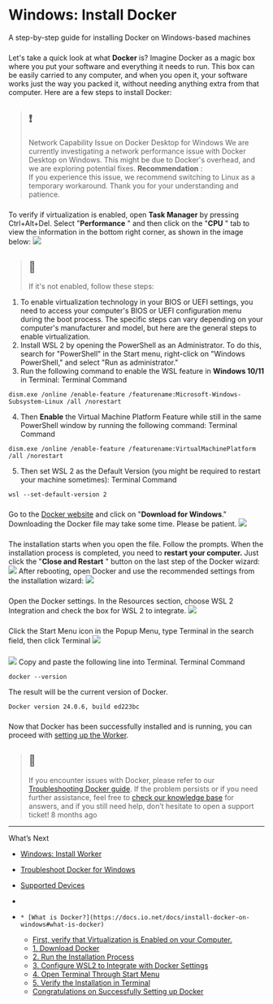 # Windows: Install Docker
A step-by-step guide for installing Docker on Windows-based machines
### [](https://docs.io.net/docs/install-docker-on-windows#what-is-docker)
Let's take a quick look at what **Docker** is? Imagine Docker as a magic box where you put your software and everything it needs to run. This box can be easily carried to any computer, and when you open it, your software works just the way you packed it, without needing anything extra from that computer. Here are a few steps to install Docker:
> ## ❗️
> Network Capability Issue on Docker Desktop for Windows
> We are currently investigating a network performance issue with Docker Desktop on Windows. This might be due to Docker's overhead, and we are exploring potential fixes.
> **Recommendation** :  
>  If you experience this issue, we recommend switching to Linux as a temporary workaround.
> Thank you for your understanding and patience.
### [](https://docs.io.net/docs/install-docker-on-windows#first-verify-that-virtualization-is-enabled-on-your-computer)
To verify if virtualization is enabled, open **Task Manager** by pressing Ctrl+Alt+Del. Select "**Performance** " and then click on the "**CPU** " tab to view the information in the bottom right corner, as shown in the image below:
![](https://files.readme.io/def0a77ce8b421fc05925437a64177eee107962c5b36a64bbd4872068c98e334-Step1.jpg)
> ## 🚧
> If it's not enabled, follow these steps:
  1. To enable virtualization technology in your BIOS or UEFI settings, you need to access your computer's BIOS or UEFI configuration menu during the boot process. The specific steps can vary depending on your computer's manufacturer and model, but here are the general steps to enable virtualization.
  2. Install WSL 2 by opening the PowerShell as an Administrator. To do this, search for "PowerShell" in the Start menu, right-click on "Windows PowerShell," and select "Run as administrator."
  3. Run the following command to enable the WSL feature in **Windows 10/11** in Terminal: 
Terminal Command
```
dism.exe /online /enable-feature /featurename:Microsoft-Windows-Subsystem-Linux /all /norestart

```

  4. Then **Enable** the Virtual Machine Platform Feature while still in the same PowerShell window by running the following command: 
Terminal Command
```
dism.exe /online /enable-feature /featurename:VirtualMachinePlatform /all /norestart

```

  5. Then set WSL 2 as the Default Version (you might be required to restart your machine sometimes): 
Terminal Command
```
wsl --set-default-version 2

```



### [](https://docs.io.net/docs/install-docker-on-windows#1-download-docker)
Go to the [Docker website](https://www.docker.com/products/docker-desktop/) and click on "**Download for Windows**." Downloading the Docker file may take some time. Please be patient.
![](https://files.readme.io/95a4cbd4f0ddf46a9d3ba867b4ca911ed1c7cd2851927842a9fed04a117aabd2-Step2.jpg)   

### [](https://docs.io.net/docs/install-docker-on-windows#2-run-the-installation-process)
The installation starts when you open the file. Follow the prompts. When the installation process is completed, you need to **restart your computer.** Just click the "**Close and Restart** " button on the last step of the Docker wizard:
![](https://files.readme.io/e5eebdef187efd9de0b73eb2b2acc408d5c530c1bf8c197e3c484c0d8a1328fb-Step3.jpg)
After rebooting, open Docker and use the recommended settings from the installation wizard:
![](https://files.readme.io/32e6c86ea6a2eaf00a84d4320612a2567b1e9e50fcf5dfc575d5e9bb137cff52-Step4.jpg)
### [](https://docs.io.net/docs/install-docker-on-windows#3-configure-wsl2-to-integrate-with-docker-settings)
Open the Docker settings. In the Resources section, choose WSL 2 Integration and check the box for WSL 2 to integrate.
![](https://files.readme.io/9acbba90f47ce6f03d814f729865c5267d2d970267770e3a0ca750d623ad0943-Step5.jpg)
### [](https://docs.io.net/docs/install-docker-on-windows#4-openterminal-through-start-menu)
Click the Start Menu icon in the Popup Menu, type Terminal in the search field, then click Terminal
![](https://files.readme.io/a16c898ed54cc7b42064f07705a1fe247e042b6889129d914721c51157b1f891-Step6.jpg)
### [](https://docs.io.net/docs/install-docker-on-windows#5-verify-the-installation-in-terminal)
![](https://files.readme.io/c61ab3eb3a5d3772de6250efa527f9037f5d64a14e5808442de346b6a797baa1-Step7.jpg)
Copy and paste the following line into Terminal. 
Terminal Command
```
docker --version

```

The result will be the current version of Docker.
```
Docker version 24.0.6, build ed223bc

```

### [](https://docs.io.net/docs/install-docker-on-windows#congratulations-on-successfully-setting-up-docker)
Now that Docker has been successfully installed and is running, you can proceed with [setting up the Worker](https://docs.io.net/docs/install-on-windows).
  

> ## 📘
> If you encounter issues with Docker, please refer to our [Troubleshooting Docker guide](https://docs.io.net/docs/troubleshoot-docker). If the problem persists or if you need further assistance, feel free to [check our knowledge base](https://support.io.net/en/support/home) for answers, and if you still need help, don’t hesitate to open a support ticket!
8 months ago
* * *
What’s Next
  * [Windows: Install Worker](https://docs.io.net/docs/install-on-windows)
  * [Troubleshoot Docker for Windows](https://docs.io.net/docs/troubleshoot-docker-for-windows)
  * [Supported Devices](https://docs.io.net/docs/supported-devices)


  * [](https://docs.io.net/docs/install-docker-on-windows)
  *     * [What is Docker?](https://docs.io.net/docs/install-docker-on-windows#what-is-docker)
    * [First, verify that Virtualization is Enabled on your Computer.](https://docs.io.net/docs/install-docker-on-windows#first-verify-that-virtualization-is-enabled-on-your-computer)
    * [1. Download Docker](https://docs.io.net/docs/install-docker-on-windows#1-download-docker)
    * [2. Run the Installation Process](https://docs.io.net/docs/install-docker-on-windows#2-run-the-installation-process)
    * [3. Configure WSL2 to Integrate with Docker Settings](https://docs.io.net/docs/install-docker-on-windows#3-configure-wsl2-to-integrate-with-docker-settings)
    * [4. Open Terminal Through Start Menu](https://docs.io.net/docs/install-docker-on-windows#4-openterminal-through-start-menu)
    * [5. Verify the Installation in Terminal](https://docs.io.net/docs/install-docker-on-windows#5-verify-the-installation-in-terminal)
    * [Congratulations on Successfully Setting up Docker](https://docs.io.net/docs/install-docker-on-windows#congratulations-on-successfully-setting-up-docker)


